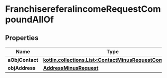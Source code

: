 
# FranchisereferalincomeRequestCompoundAllOf

## Properties
Name | Type | Description | Notes
------------ | ------------- | ------------- | -------------
**aObjContact** | [**kotlin.collections.List&lt;ContactMinusRequestCompound&gt;**](ContactMinusRequestCompound.md) |  | 
**objAddress** | [**AddressMinusRequest**](AddressMinusRequest.md) |  |  [optional]



